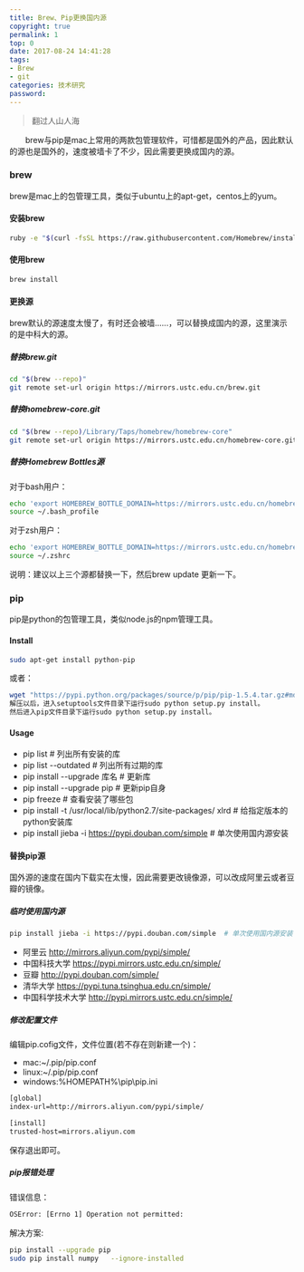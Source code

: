 ```yaml
---
title: Brew、Pip更换国内源
copyright: true
permalink: 1
top: 0
date: 2017-08-24 14:41:28
tags:
- Brew
- git
categories: 技术研究
password:
---
```

<blockquote class="blockquote-center">翻过人山人海</blockquote>
　　brew与pip是mac上常用的两款包管理软件，可惜都是国外的产品，因此默认的源也是国外的，速度被墙卡了不少，因此需要更换成国内的源。
<!--more -->

### brew
brew是mac上的包管理工具，类似于ubuntu上的apt-get，centos上的yum。
#### 安装brew
```bash
ruby -e "$(curl -fsSL https://raw.githubusercontent.com/Homebrew/install/master/install)"
```
#### 使用brew
```bash
brew install
```
#### 更换源
brew默认的源速度太慢了，有时还会被墙......，可以替换成国内的源，这里演示的是中科大的源。
##### 替换brew.git
```bash
cd "$(brew --repo)"
git remote set-url origin https://mirrors.ustc.edu.cn/brew.git
```
##### 替换homebrew-core.git
```bash
cd "$(brew --repo)/Library/Taps/homebrew/homebrew-core"
git remote set-url origin https://mirrors.ustc.edu.cn/homebrew-core.git
```
##### 替换Homebrew Bottles源
对于bash用户：
```bash
echo 'export HOMEBREW_BOTTLE_DOMAIN=https://mirrors.ustc.edu.cn/homebrew-bottles' >> ~/.bash_profile
source ~/.bash_profile
```

对于zsh用户：
```bash
echo 'export HOMEBREW_BOTTLE_DOMAIN=https://mirrors.ustc.edu.cn/homebrew-bottles' >> ~/.zshrc
source ~/.zshrc
```

说明：建议以上三个源都替换一下，然后brew update 更新一下。

### pip
pip是python的包管理工具，类似node.js的npm管理工具。

#### Install
```bash
sudo apt-get install python-pip
```
或者：
```bash
wget "https://pypi.python.org/packages/source/p/pip/pip-1.5.4.tar.gz#md5=834b2904f92d46aaa333267fb1c922bb"
解压以后，进入setuptools文件目录下运行sudo python setup.py install。
然后进入pip文件目录下运行sudo python setup.py install。
```

#### Usage
* pip list  # 列出所有安装的库
* pip list --outdated # 列出所有过期的库
* pip install --upgrade 库名  # 更新库
* pip install --upgrade pip  # 更新pip自身
* pip freeze # 查看安装了哪些包
* pip install -t /usr/local/lib/python2.7/site-packages/ xlrd # 给指定版本的python安装库
* pip install jieba -i https://pypi.douban.com/simple  # 单次使用国内源安装

#### 替换pip源
国外源的速度在国内下载实在太慢，因此需要更改镜像源，可以改成阿里云或者豆瓣的镜像。

##### 临时使用国内源
```bash
pip install jieba -i https://pypi.douban.com/simple  # 单次使用国内源安装
```

* 阿里云 http://mirrors.aliyun.com/pypi/simple/ 
* 中国科技大学 https://pypi.mirrors.ustc.edu.cn/simple/ 
* 豆瓣 http://pypi.douban.com/simple/ 
* 清华大学 https://pypi.tuna.tsinghua.edu.cn/simple/ 
* 中国科学技术大学 http://pypi.mirrors.ustc.edu.cn/simple/

##### 修改配置文件
编辑pip.cofig文件，文件位置(若不存在则新建一个)：
* mac:~/.pip/pip.conf
* linux:~/.pip/pip.conf
* windows:%HOMEPATH%\pip\pip.ini

```bash
[global]
index-url=http://mirrors.aliyun.com/pypi/simple/

[install]
trusted-host=mirrors.aliyun.com
```
保存退出即可。

##### pip报错处理
错误信息：
```bash
OSError: [Errno 1] Operation not permitted:
```
解决方案:
```bash
pip install --upgrade pip
sudo pip install numpy   --ignore-installed
```
